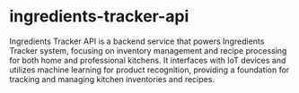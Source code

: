 # ingredients-tracker-api
Ingredients Tracker API is a backend service that powers Ingredients Tracker system, focusing on inventory management and recipe processing for both home and professional kitchens. It interfaces with IoT devices and utilizes machine learning for product recognition, providing a foundation for tracking and managing kitchen inventories and recipes.
